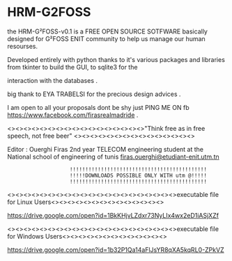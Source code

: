 # HRM-G2FOSS

the HRM-G²FOSS-v0.1 is  a FREE OPEN SOURCE SOTFWARE  basically designed for G²FOSS ENIT community to help us manage our human resourses.

Developed entirely with python thanks to it's various packages and libraries from tkinter to build the GUI, to sqlite3 for the 

interaction with the databases .


big thank to EYA TRABELSI for the precious  design advices .


I am open to all your proposals dont be shy just PING ME ON fb https://www.facebook.com/firasrealmadride .

<><><><><><><><><><><><><><><><><>"Think free as in free speech, not free beer" <><><><><><><><><><><><><><><>
  
  
  Editor : Ouerghi Firas 
  2nd year  TELECOM engineering student at the National school of engineering of tunis
  firas.ouerghi@etudiant-enit.utm.tn
  
  
  
  
  
  
                        !!!!!!!!!!!!!!!!!!!!!!!!!!!!!!!!!!!!!!!!!!!!
                        !!!!!DOWNLOADS POSSIBLE ONLY WITH utm @!!!!!
                        !!!!!!!!!!!!!!!!!!!!!!!!!!!!!!!!!!!!!!!!!!!!
  
  <><><><><><><><><><><><><><><><><><><><><>executable file for Linux Users<><><><><><><><><><><><><><>


https://drive.google.com/open?id=1BkKHjvLZdxr73NyLIx4wx2eD1iASjXZf



<><><><><><><><><><><><><><><><><><><><><>executable file for Windows Users<><><><><><><><><><><><><>
  
  https://drive.google.com/open?id=1b32P1Qa14aFlJsYR8qXA5kqRL0-ZPkVZ

